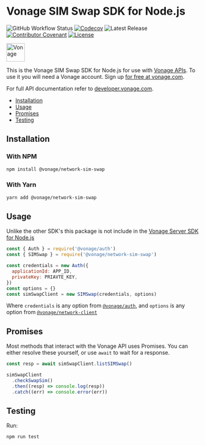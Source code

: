 # Vonage SIM Swap SDK for Node.js

![GitHub Workflow Status](https://img.shields.io/github/actions/workflow/status/vonage/vonage-node-sdk/ci.yml?branch=3.x) [![Codecov](https://img.shields.io/codecov/c/github/vonage/vonage-node-sdk?label=Codecov&logo=codecov&style=flat-square)](https://codecov.io/gh/Vonage/vonage-server-sdk) ![Latest Release](https://img.shields.io/npm/v/@vonage/network-sim-swap?label=%40vonage%2Fnetwork-sim-swap&style=flat-square) [![Contributor Covenant](https://img.shields.io/badge/Contributor%20Covenant-v2.0%20adopted-ff69b4.svg?style=flat-square)](../../CODE_OF_CONDUCT.md) [![License](https://img.shields.io/npm/l/@vonage/accounts?label=License&style=flat-square)][license]

<img src="https://developer.nexmo.com/images/logos/vbc-logo.svg" height="48px" alt="Vonage" />

This is the Vonage SIM Swap SDK for Node.js for use with [Vonage APIs](https://www.vonage.com/).
To use it you will need a Vonage account. Sign up [for free at vonage.com][signup].

For full API documentation refer to [developer.vonage.com](https://developer.vonage.com/).

-   [Installation](#installation)
-   [Usage](#usage)
-   [Promises](#promises)
-   [Testing](#testing)

## Installation

### With NPM

```bash
npm install @vonage/network-sim-swap
```

### With Yarn

```bash
yarn add @vonage/network-sim-swap
```

## Usage

Unlike the other SDK's this package is not include in the [Vonage Server SDK for Node.js](https://github.com/vonage/vonage-node-sdk)

```js
const { Auth } = require('@vonage/auth')
const { SIMSwap } = require('@vonage/network-sim-swap')

const credentials = new Auth({
  applicationId: APP_ID,
  privateKey: PRIAVTE_KEY,
})
const options = {}
const simSwapClient = new SIMSwap(credentials, options)
```

Where `credentials` is any option from [`@vonage/auth`](https://github.com/Vonage/vonage-node-sdk/blob/3.x/packages/auth/README.md#options),
and `options` is any option from [`@vonage/network-client`](https://github.com/Vonage/vonage-node-sdk/blob/3.x/packages/network-client/README.md#options)

## Promises

Most methods that interact with the Vonage API uses Promises. You can either resolve these yourself, or use `await` to wait for a response.

```js
const resp = await simSwapClient.listSIMSwap()

simSwapClient
  .checkSwapSim()
  .then((resp) => console.log(resp))
  .catch((err) => console.error(err))
```

## Testing

Run:

```bash
npm run test
```

[signup]: https://dashboard.nexmo.com/sign-up?utm_source=DEV_REL&utm_medium=github&utm_campaign=node-server-sdk
[license]: ../../LICENSE.txt
